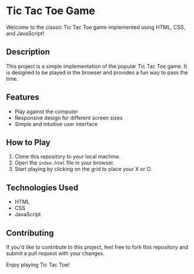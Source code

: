 # Tic Tac Toe Game

Welcome to the classic Tic Tac Toe game implemented using HTML, CSS, and JavaScript!

## Description

This project is a simple implementation of the popular Tic Tac Toe game. It is designed to be played in the browser and provides a fun way to pass the time.

## Features

- Play against the computer
- Responsive design for different screen sizes
- Simple and intuitive user interface



## How to Play

1. Clone this repository to your local machine.
2. Open the `index.html` file in your browser.
3. Start playing by clicking on the grid to place your X or O.

## Technologies Used
- HTML
- CSS
- JavaScript


## Contributing

If you'd like to contribute to this project, feel free to fork this repository and submit a pull request with your changes.



Enjoy playing Tic Tac Toe!